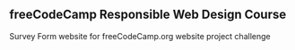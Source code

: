 ## freeCodeCamp Responsible Web Design Course
Survey Form website for freeCodeCamp.org website project challenge

